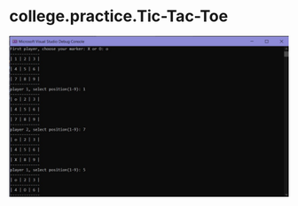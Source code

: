 # college.practice.Tic-Tac-Toe
![screnshot](https://github.com/ReallKuma/college.practice.Tic-Tac-Toe/blob/main/1.jpg)
